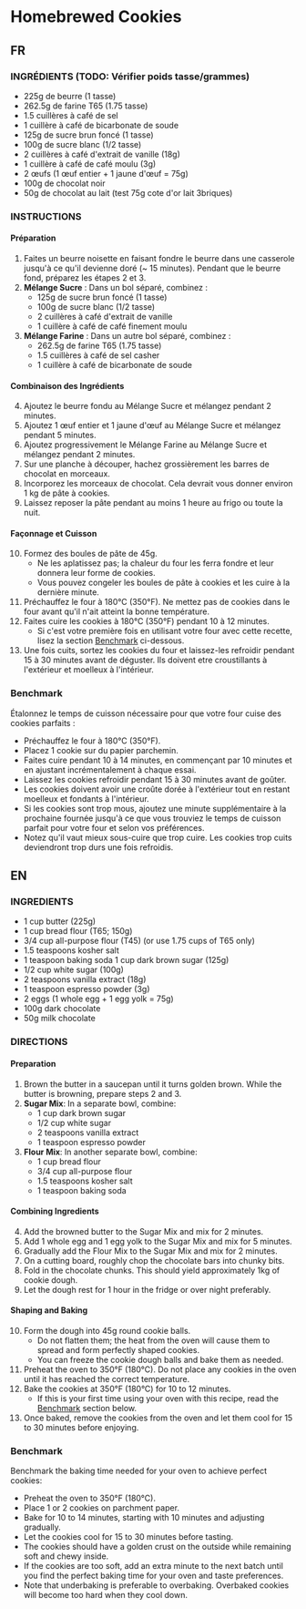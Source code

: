 # Homebrewed Cookies 
## FR

### INGRÉDIENTS (TODO: Vérifier poids tasse/grammes)
- 225g de beurre (1 tasse)
- 262.5g de farine T65 (1.75 tasse)
- 1.5 cuillères à café de sel 
- 1 cuillère à café de bicarbonate de soude
- 125g de sucre brun foncé (1 tasse)
- 100g de sucre blanc (1/2 tasse) 
- 2 cuillères à café d'extrait de vanille (18g)
- 1 cuillère à café de café moulu (3g)
- 2 œufs (1 œuf entier + 1 jaune d'œuf = 75g)
- 100g de chocolat noir
- 50g de chocolat au lait (test 75g cote d'or lait 3briques)

### INSTRUCTIONS
#### Préparation
1. Faites un beurre noisette en faisant fondre le beurre dans une casserole jusqu'à ce qu'il devienne doré (~ 15 minutes). Pendant que le beurre fond, préparez les étapes 2 et 3.
2. **Mélange Sucre** : Dans un bol séparé, combinez :
    - 125g de sucre brun foncé (1 tasse)
    - 100g de sucre blanc (1/2 tasse)
    - 2 cuillères à café d'extrait de vanille
    - 1 cuillère à café de café finement moulu
3. **Mélange Farine** : Dans un autre bol séparé, combinez :
    - 262.5g de farine T65 (1.75 tasse)
    - 1.5 cuillères à café de sel casher
    - 1 cuillère à café de bicarbonate de soude
#### Combinaison des Ingrédients
4. Ajoutez le beurre fondu au Mélange Sucre et mélangez pendant 2 minutes.
5. Ajoutez 1 œuf entier et 1 jaune d'œuf au Mélange Sucre et mélangez pendant 5 minutes.
6. Ajoutez progressivement le Mélange Farine au Mélange Sucre et mélangez pendant 2 minutes.
7. Sur une planche à découper, hachez grossièrement les barres de chocolat en morceaux.
8. Incorporez les morceaux de chocolat. Cela devrait vous donner environ 1 kg de pâte à cookies.
9. Laissez reposer la pâte pendant au moins 1 heure au frigo ou toute la nuit. 
#### Façonnage et Cuisson
10. Formez des boules de pâte de 45g.
    - Ne les aplatissez pas; la chaleur du four les ferra fondre et leur donnera leur forme de cookies.
    - Vous pouvez congeler les boules de pâte à cookies et les cuire à la dernière minute.
11. Préchauffez le four à 180°C (350°F). Ne mettez pas de cookies dans le four avant qu'il n'ait atteint la bonne température.
12. Faites cuire les cookies à 180°C (350°F) pendant 10 à 12 minutes.
    - Si c'est votre première fois en utilisant votre four avec cette recette, lisez la section [Benchmark](#benchmark) ci-dessous.
13. Une fois cuits, sortez les cookies du four et laissez-les refroidir pendant 15 à 30 minutes avant de déguster. Ils doivent etre croustillants à l'extérieur et moelleux à l'intérieur.

### Benchmark
Étalonnez le temps de cuisson nécessaire pour que votre four cuise des cookies parfaits :
- Préchauffez le four à 180°C (350°F).
- Placez 1 cookie sur du papier parchemin.
- Faites cuire pendant 10 à 14 minutes, en commençant par 10 minutes et en ajustant incrémentalement à chaque essai.
- Laissez les cookies refroidir pendant 15 à 30 minutes avant de goûter.
- Les cookies doivent avoir une croûte dorée à l'extérieur tout en restant moelleux et fondants à l'intérieur.
- Si les cookies sont trop mous, ajoutez une minute supplémentaire à la prochaine fournée jusqu'à ce que vous trouviez le temps de cuisson parfait pour votre four et selon vos préférences.
- Notez qu'il vaut mieux sous-cuire que trop cuire. Les cookies trop cuits deviendront trop durs une fois refroidis.


## EN

### INGREDIENTS
- 1 cup butter (225g)
- 1 cup bread flour (T65; 150g)
- 3/4 cup all-purpose flour (T45) (or use 1.75 cups of T65 only)
- 1.5 teaspoons kosher salt
- 1 teaspoon baking soda
 1 cup dark brown sugar (125g)
- 1/2 cup white sugar (100g)
- 2 teaspoons vanilla extract (18g)
- 1 teaspoon espresso powder (3g)
- 2 eggs (1 whole egg + 1 egg yolk = 75g)
- 100g dark chocolate
- 50g milk chocolate 

### DIRECTIONS
#### Preparation
1. Brown the butter in a saucepan until it turns golden brown. While the butter is browning, prepare steps 2 and 3.
2. **Sugar Mix**: In a separate bowl, combine:
    - 1 cup dark brown sugar
    - 1/2 cup white sugar
    - 2 teaspoons vanilla extract
    - 1 teaspoon espresso powder
3. **Flour Mix**: In another separate bowl, combine:
    - 1 cup bread flour
    - 3/4 cup all-purpose flour
    - 1.5 teaspoons kosher salt
    - 1 teaspoon baking soda
#### Combining Ingredients
4. Add the browned butter to the Sugar Mix and mix for 2 minutes.
5. Add 1 whole egg and 1 egg yolk to the Sugar Mix and mix for 5 minutes.
6. Gradually add the Flour Mix to the Sugar Mix and mix for 2 minutes.
7. On a cutting board, roughly chop the chocolate bars into chunky bits.
8. Fold in the chocolate chunks. This should yield approximately 1kg of cookie dough.
9. Let the dough rest for 1 hour in the fridge or over night preferably.
#### Shaping and Baking
10. Form the dough into 45g round cookie balls.
    - Do not flatten them; the heat from the oven will cause them to spread and form perfectly shaped cookies.
    - You can freeze the cookie dough balls and bake them as needed.
11. Preheat the oven to 350°F (180°C). Do not place any cookies in the oven until it has reached the correct temperature.
12. Bake the cookies at 350°F (180°C) for 10 to 12 minutes.
    - If this is your first time using your oven with this recipe, read the [Benchmark](#benchmark) section below.
13. Once baked, remove the cookies from the oven and let them cool for 15 to 30 minutes before enjoying.

### Benchmark
Benchmark the baking time needed for your oven to achieve perfect cookies:
- Preheat the oven to 350°F (180°C).
- Place 1 or 2 cookies on parchment paper.
- Bake for 10 to 14 minutes, starting with 10 minutes and adjusting gradually.
- Let the cookies cool for 15 to 30 minutes before tasting.
- The cookies should have a golden crust on the outside while remaining soft and chewy inside.
- If the cookies are too soft, add an extra minute to the next batch until you find the perfect baking time for your oven and taste preferences.
- Note that underbaking is preferable to overbaking. Overbaked cookies will become too hard when they cool down.

